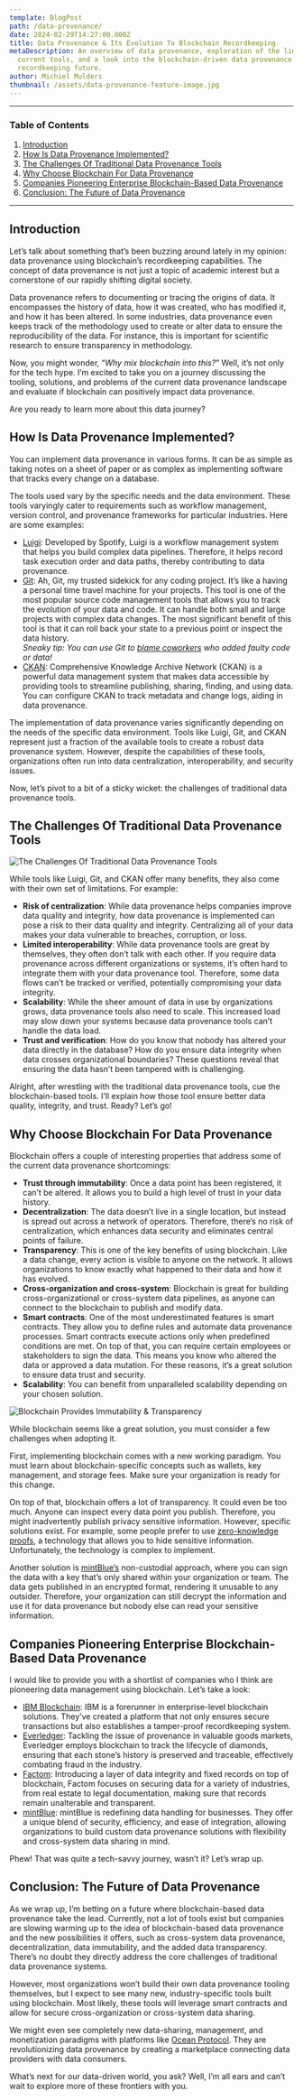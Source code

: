 ```yaml
---
template: BlogPost
path: /data-provenance/
date: 2024-02-29T14:27:00.000Z
title: Data Provenance & Its Evolution To Blockchain Recordkeeping
metaDescription: An overview of data provenance, exploration of the limits of
  current tools, and a look into the blockchain-driven data provenance and
  recordkeeping future.
author: Michiel Mulders
thumbnail: /assets/data-provenance-feature-image.jpg
---
```

- - -

### Table of Contents

1. [Introduction](#introduction)
2. [How Is Data Provenance Implemented?](#implementation)
3. [The Challenges Of Traditional Data Provenance Tools](#challenges)
4. [Why Choose Blockchain For Data Provenance](#why-blockchain)
5. [Companies Pioneering Enterprise Blockchain-Based Data Provenance](#blockchain-pioneers)
6. [Conclusion: The Future of Data Provenance](#conclusion)

- - -

## <div id="introduction">Introduction</div>

Let’s talk about something that’s been buzzing around lately in my opinion: data provenance using blockchain’s recordkeeping capabilities. The concept of data provenance is not just a topic of academic interest but a cornerstone of our rapidly shifting digital society.

Data provenance refers to documenting or tracing the origins of data. It encompasses the history of data, how it was created, who has modified it, and how it has been altered. In some industries, data provenance even keeps track of the methodology used to create or alter data to ensure the reproducibility of the data. For instance, this is important for scientific research to ensure transparency in methodology.

Now, you might wonder, “*Why mix blockchain into this?*” Well, it’s not only for the tech hype. I’m excited to take you on a journey discussing the tooling, solutions, and problems of the current data provenance landscape and evaluate if blockchain can positively impact data provenance.

Are you ready to learn more about this data journey?

## <div id="implementation">How Is Data Provenance Implemented?</div>

You can implement data provenance in various forms. It can be as simple as taking notes on a sheet of paper or as complex as implementing software that tracks every change on a database.

The tools used vary by the specific needs and the data environment. These tools varyingly cater to requirements such as workflow management, version control, and provenance frameworks for particular industries. Here are some examples:

* [Luigi](https://github.com/spotify/luigi): Developed by Spotify, Luigi is a workflow management system that helps you build complex data pipelines. Therefore, it helps record task execution order and data paths, thereby contributing to data provenance.
* [Git](https://git-scm.com/): Ah, Git, my trusted sidekick for any coding project. It’s like a having a personal time travel machine for your projects. This tool is one of the most popular source code management tools that allows you to track the evolution of your data and code. It can handle both small and large projects with complex data changes. The most significant benefit of this tool is that it can roll back your state to a previous point or inspect the data history.\
  *Sneaky tip: You can use Git to [blame coworkers](https://www.gitkraken.com/gitlens) who added faulty code or data!*
* [CKAN](https://ckan.org/): Comprehensive Knowledge Archive Network (CKAN) is a powerful data management system that makes data accessible by providing tools to streamline publishing, sharing, finding, and using data. You can configure CKAN to track metadata and change logs, aiding in data provenance.

The implementation of data provenance varies significantly depending on the needs of the specific data environment. Tools like Luigi, Git, and CKAN represent just a fraction of the available tools to create a robust data provenance system. However, despite the capabilities of these tools, organizations often run into data centralization, interoperability, and security issues.

Now, let’s pivot to a bit of a sticky wicket: the challenges of traditional data provenance tools.

## <div id="challenges">The Challenges Of Traditional Data Provenance Tools</div>

![The Challenges Of Traditional Data Provenance Tools](/assets/1-protect-your-data-through-provenance.jpg "The Challenges Of Traditional Data Provenance Tools")

While tools like Luigi, Git, and CKAN offer many benefits, they also come with their own set of limitations. For example:

* **Risk of centralization**: While data provenance helps companies improve data quality and integrity, how data provenance is implemented can pose a risk to their data quality and integrity. Centralizing all of your data makes your data vulnerable to breaches, corruption, or loss.
* **Limited interoperability**: While data provenance tools are great by themselves, they often don’t talk with each other. If you require data provenance across different organizations or systems, it’s often hard to integrate them with your data provenance tool. Therefore, some data flows can’t be tracked or verified, potentially compromising your data integrity.
* **Scalability**: While the sheer amount of data in use by organizations grows, data provenance tools also need to scale. This increased load may slow down your systems because data provenance tools can’t handle the data load.
* **Trust and verification**: How do you know that nobody has altered your data directly in the database? How do you ensure data integrity when data crosses organizational boundaries? These questions reveal that ensuring the data hasn’t been tampered with is challenging.

Alright, after wrestling with the traditional data provenance tools, cue the blockchain-based tools. I’ll explain how those tool ensure better data quality, integrity, and trust. Ready? Let’s go!

## <div id="why-blockchain">Why Choose Blockchain For Data Provenance</div>

Blockchain offers a couple of interesting properties that address some of the current data provenance shortcomings:

* **Trust through immutability**: Once a data point has been registered, it can’t be altered. It allows you to build a high level of trust in your data history.
* **Decentralization**: The data doesn’t live in a single location, but instead is spread out across a network of operators. Therefore, there’s no risk of centralization, which enhances data security and eliminates central points of failure.
* **Transparency**: This is one of the key benefits of using blockchain. Like a data change, every action is visible to anyone on the network. It allows organizations to know exactly what happened to their data and how it has evolved.
* **Cross-organization and cross-system**: Blockchain is great for building cross-organizational or cross-system data pipelines, as anyone can connect to the blockchain to publish and modify data.
* **Smart contracts**: One of the most underestimated features is smart contracts. They allow you to define rules and automate data provenance processes. Smart contracts execute actions only when predefined conditions are met. On top of that, you can require certain employees or stakeholders to sign the data. This means you know who altered the data or approved a data mutation. For these reasons, it’s a great solution to ensure data trust and security.
* **Scalability**: You can benefit from unparalleled scalability depending on your chosen solution.

![Blockchain Provides Immutability & Transparency](/assets/2-data-provenance-like-tracker-on-your-lock-and-key.jpg "Blockchain Provides Immutability & Transparency")

While blockchain seems like a great solution, you must consider a few challenges when adopting it.

First, implementing blockchain comes with a new working paradigm. You must learn about blockchain-specific concepts such as wallets, key management, and storage fees. Make sure your organization is ready for this change.

On top of that, blockchain offers a lot of transparency. It could even be too much. Anyone can inspect every data point you publish. Therefore, you might inadvertently publish privacy sensitive information. However, specific solutions exist. For example, some people prefer to use [zero-knowledge proofs](https://minaprotocol.com/blog/zero-knowledge-proofs-an-intuitive-explanation), a technology that allows you to hide sensitive information. Unfortunately, the technology is complex to implement.

Another solution is [mintBlue’s](https://mintblue.com/) non-custodial approach, where you can sign the data with a key that’s only shared within your organization or team. The data gets published in an encrypted format, rendering it unusable to any outsider. Therefore, your organization can still decrypt the information and use it for data provenance but nobody else can read your sensitive information.

## <div id="blockchain-pioneers">Companies Pioneering Enterprise Blockchain-Based Data Provenance</div>

I would like to provide you with a shortlist of companies who I think are pioneering data management using blockchain. Let’s take a look:

* [IBM Blockchain](https://www.ibm.com/blockchain): IBM is a forerunner in enterprise-level blockchain solutions. They’ve created a platform that not only ensures secure transactions but also establishes a tamper-proof recordkeeping system.
* [Everledger](https://everledger.io/): Tackling the issue of provenance in valuable goods markets, Everledger employs blockchain to track the lifecycle of diamonds, ensuring that each stone’s history is preserved and traceable, effectively combating fraud in the industry.
* [Factom](https://factom.pro/): Introducing a layer of data integrity and fixed records on top of blockchain, Factom focuses on securing data for a variety of industries, from real estate to legal documentation, making sure that records remain unalterable and transparent.
* [mintBlue](https://www.mintblue.com): mintBlue is redefining data handling for businesses. They offer a unique blend of security, efficiency, and ease of integration, allowing organizations to build custom data provenance solutions with flexibility and cross-system data sharing in mind.

Phew! That was quite a tech-savvy journey, wasn’t it? Let’s wrap up.

## <div id="conclusion">Conclusion: The Future of Data Provenance</div>

As we wrap up, I’m betting on a future where blockchain-based data provenance take the lead. Currently, not a lot of tools exist but companies are slowing warming up to the idea of blockchain-based data provenance and the new possibilities it offers, such as cross-system data provenance, decentralization, data immutability, and the added data transparency. There’s no doubt they directly address the core challenges of traditional data provenance systems.

However, most organizations won’t build their own data provenance tooling themselves, but I expect to see many new, industry-specific tools built using blockchain. Most likely, these tools will leverage smart contracts and allow for secure cross-organization or cross-system data sharing.

We might even see completely new data-sharing, management, and monetization paradigms with platforms like [Ocean Protocol](https://oceanprotocol.com/). They are revolutionizing data provenance by creating a marketplace connecting data providers with data consumers.

What’s next for our data-driven world, you ask? Well, I’m all ears and can’t wait to explore more of these frontiers with you.